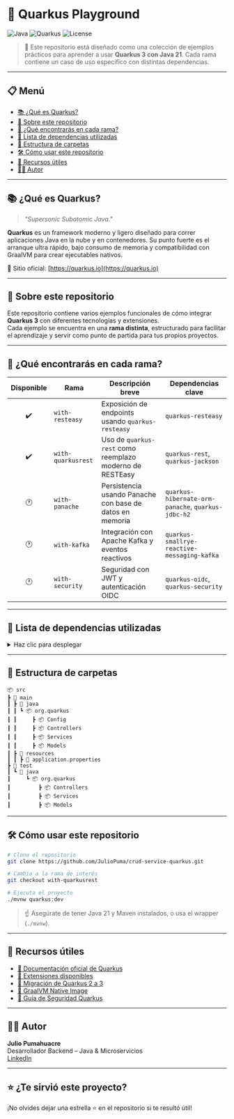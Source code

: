 # 🚀 Quarkus Playground

![Java](https://img.shields.io/badge/Java-21-blue)
![Quarkus](https://img.shields.io/badge/Quarkus-3-green)
![License](https://img.shields.io/badge/license-MIT-lightgrey)

> 📁 Este repositorio está diseñado como una colección de ejemplos prácticos para aprender a usar **Quarkus 3 con Java 21**. Cada rama contiene un caso de uso específico con distintas dependencias.

---

## 📋 Menú

- [📚 ¿Qué es Quarkus?](#qué-es-quarkus)
- [📘 Sobre este repositorio](#sobre-este-repositorio)
- [🧪 ¿Qué encontrarás en cada rama?](#qué-encontrarás-en-cada-rama)
- [🧩 Lista de dependencias utilizadas](#lista-de-dependencias-utilizadas)
- [📂 Estructura de carpetas](#estructura-de-carpetas)
- [🛠️ Cómo usar este repositorio](#cómo-usar-este-repositorio)
- [📎 Recursos útiles](#recursos-útiles)
- [🧑‍💻 Autor](#autor)

---

## 📚 ¿Qué es Quarkus?

> *"Supersonic Subatomic Java."*

**Quarkus** es un framework moderno y ligero diseñado para correr aplicaciones Java en la nube y en contenedores. Su punto fuerte es el arranque ultra rápido, bajo consumo de memoria y compatibilidad con GraalVM para crear ejecutables nativos.

🔗 Sitio oficial: [https://quarkus.io](https://quarkus.io)

---

## 📘 Sobre este repositorio

Este repositorio contiene varios ejemplos funcionales de cómo integrar **Quarkus 3** con diferentes tecnologías y extensiones.  
Cada ejemplo se encuentra en una **rama distinta**, estructurado para facilitar el aprendizaje y servir como punto de partida para tus propios proyectos.

---

## 🧪 ¿Qué encontrarás en cada rama?

| Disponible | Rama               | Descripción breve                                        | Dependencias clave                                 |
|:----------:|--------------------|----------------------------------------------------------|----------------------------------------------------|
|     ✔️     | `with-resteasy`    | Exposición de endpoints usando `quarkus-resteasy`        | `quarkus-resteasy`                                 |
|     ✔️     | `with-quarkusrest` | Uso de `quarkus-rest` como reemplazo moderno de RESTEasy | `quarkus-rest`, `quarkus-jackson`                  |
|     🕐     | `with-panache`     | Persistencia usando Panache con base de datos en memoria | `quarkus-hibernate-orm-panache`, `quarkus-jdbc-h2` |
|     🕐     | `with-kafka`       | Integración con Apache Kafka y eventos reactivos         | `quarkus-smallrye-reactive-messaging-kafka`        |
|     🕐     | `with-security`    | Seguridad con JWT y autenticación OIDC                   | `quarkus-oidc`, `quarkus-security`                 |

---

## 🧩 Lista de dependencias utilizadas

<details>
<summary>Haz clic para desplegar</summary>

- `quarkus-rest` (para exponer endpoints RESTful)
- `quarkus-resteasy` (para crear servicios REST con JAX-RS)
- `quarkus-resteasy-jackson` (para serialización/deserialización JSON
- `quarkus-jackson` (para soporte de JSON en Quarkus) 
- `quarkus-hibernate-orm-panache` (para simplificar la persistencia con JPA) 
- `quarkus-jdbc-h2` (para usar una base de datos H2 en memoria) 
- `quarkus-smallrye-reactive-messaging-kafka` (para integrar con Apache Kafka) 
- `quarkus-security` (para manejar seguridad y autenticación) 
- `quarkus-oidc` (para autenticación con OpenID Connect)
- `quarkus-arc` (CDI para inyección de dependencias)
- `quarkus-logging-json` (para logs en formato JSON)
- `quarkus-scheduler` (para tareas programadas)

</details>

---

## 📂 Estructura de carpetas

```plaintext
📦 src
┣ 📂 main
┃ ┣ 📂 java
┃ ┃ ┗ 📦 org.quarkus
┃ ┃     ┣ 📦 Config
┃ ┃     ┣ 📦 Controllers
┃ ┃     ┣ 📦 Services
┃ ┃     ┣ 📦 Models
┃ ┣ 📂 resources
┃ ┃ ┣ 📄 application.properties
┣ 📂 test
┃ ┗ 📂 java
┃     ┗ 📦 org.quarkus
┃         ┣ 📦 Controllers
┃         ┣ 📦 Services
┃         ┣ 📦 Models
```

---

## 🛠️ Cómo usar este repositorio

```bash
# Clona el repositorio
git clone https://github.com/JulioPuma/crud-service-quarkus.git

# Cambia a la rama de interés
git checkout with-quarkusrest

# Ejecuta el proyecto
./mvnw quarkus:dev
```

> ☝️ Asegúrate de tener Java 21 y Maven instalados, o usa el wrapper (`./mvnw`).

---

## 📎 Recursos útiles

- [📘 Documentación oficial de Quarkus](https://quarkus.io/documentation/)
- [🧰 Extensiones disponibles](https://quarkus.io/extensions/)
- [🧠 Migración de Quarkus 2 a 3](https://quarkus.io/guides/migration)
- [🧊 GraalVM Native Image](https://www.graalvm.org/)
- [🔐 Guía de Seguridad Quarkus](https://quarkus.io/guides/security)

---

## 🧑‍💻 Autor

**Julio Pumahuacre**  
Desarrollador Backend – Java & Microservicios  
[LinkedIn](https://www.linkedin.com/in/juliopuma/)

---

## ⭐ ¿Te sirvió este proyecto?

¡No olvides dejar una estrella ⭐ en el repositorio si te resultó útil!
